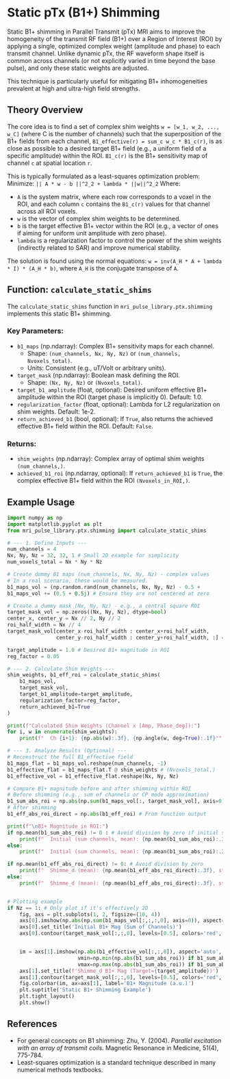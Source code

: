 # Static pTx (B1+) Shimming

Static B1+ shimming in Parallel Transmit (pTx) MRI aims to improve the homogeneity of the transmit RF field (B1+) over a Region of Interest (ROI) by applying a single, optimized complex weight (amplitude and phase) to each transmit channel. Unlike dynamic pTx, the RF waveform shape itself is common across channels (or not explicitly varied in time beyond the base pulse), and only these static weights are adjusted.

This technique is particularly useful for mitigating B1+ inhomogeneities prevalent at high and ultra-high field strengths.

## Theory Overview

The core idea is to find a set of complex shim weights `w = [w_1, w_2, ..., w_C]` (where C is the number of channels) such that the superposition of the B1+ fields from each channel, `B1_effective(r) = sum_c w_c * B1_c(r)`, is as close as possible to a desired target B1+ field (e.g., a uniform field of a specific amplitude) within the ROI. `B1_c(r)` is the B1+ sensitivity map of channel `c` at spatial location `r`.

This is typically formulated as a least-squares optimization problem:
Minimize: `|| A * w - b ||^2_2 + lambda * ||w||^2_2`
Where:
-   `A` is the system matrix, where each row corresponds to a voxel in the ROI, and each column `c` contains the `B1_c(r)` values for that channel across all ROI voxels.
-   `w` is the vector of complex shim weights to be determined.
-   `b` is the target effective B1+ vector within the ROI (e.g., a vector of ones if aiming for uniform unit amplitude with zero phase).
-   `lambda` is a regularization factor to control the power of the shim weights (indirectly related to SAR) and improve numerical stability.

The solution is found using the normal equations: `w = inv(A_H * A + lambda * I) * (A_H * b)`, where `A_H` is the conjugate transpose of `A`.

## Function: `calculate_static_shims`

The `calculate_static_shims` function in `mri_pulse_library.ptx.shimming` implements this static B1+ shimming.

### Key Parameters:

*   `b1_maps` (np.ndarray): Complex B1+ sensitivity maps for each channel.
    *   Shape: `(num_channels, Nx, Ny, Nz)` or `(num_channels, Nvoxels_total)`.
    *   Units: Consistent (e.g., uT/Volt or arbitrary units).
*   `target_mask` (np.ndarray): Boolean mask defining the ROI.
    *   Shape: `(Nx, Ny, Nz)` or `(Nvoxels_total)`.
*   `target_b1_amplitude` (float, optional): Desired uniform effective B1+ amplitude within the ROI (target phase is implicitly 0). Default: 1.0.
*   `regularization_factor` (float, optional): Lambda for L2 regularization on shim weights. Default: 1e-2.
*   `return_achieved_b1` (bool, optional): If `True`, also returns the achieved effective B1+ field within the ROI. Default: `False`.

### Returns:

*   `shim_weights` (np.ndarray): Complex array of optimal shim weights `(num_channels,)`.
*   `achieved_b1_roi` (np.ndarray, optional): If `return_achieved_b1` is `True`, the complex effective B1+ field within the ROI `(Nvoxels_in_ROI,)`.

## Example Usage

```python
import numpy as np
import matplotlib.pyplot as plt
from mri_pulse_library.ptx.shimming import calculate_static_shims

# --- 1. Define Inputs ---
num_channels = 4
Nx, Ny, Nz = 32, 32, 1 # Small 2D example for simplicity
num_voxels_total = Nx * Ny * Nz

# Create dummy B1 maps (num_channels, Nx, Ny, Nz) - complex values
# In a real scenario, these would be measured.
b1_maps_vol = (np.random.rand(num_channels, Nx, Ny, Nz) - 0.5 +                1j * (np.random.rand(num_channels, Nx, Ny, Nz) - 0.5)) * 2.0
b1_maps_vol += (0.5 + 0.5j) # Ensure they are not centered at zero

# Create a dummy mask (Nx, Ny, Nz) - e.g., a central square ROI
target_mask_vol = np.zeros((Nx, Ny, Nz), dtype=bool)
center_x, center_y = Nx // 2, Ny // 2
roi_half_width = Nx // 4
target_mask_vol[center_x-roi_half_width : center_x+roi_half_width,
                center_y-roi_half_width : center_y+roi_half_width, :] = True

target_amplitude = 1.0 # Desired B1+ magnitude in ROI
reg_factor = 0.05

# --- 2. Calculate Shim Weights ---
shim_weights, b1_eff_roi = calculate_static_shims(
    b1_maps_vol,
    target_mask_vol,
    target_b1_amplitude=target_amplitude,
    regularization_factor=reg_factor,
    return_achieved_b1=True
)

print(f"Calculated Shim Weights (Channel x [Amp, Phase_deg]):")
for i, w in enumerate(shim_weights):
    print(f"  Ch {i+1}: {np.abs(w):.3f}, {np.angle(w, deg=True):.1f}°")

# --- 3. Analyze Results (Optional) ---
# Reconstruct the full B1_effective field
b1_maps_flat = b1_maps_vol.reshape(num_channels, -1)
b1_effective_flat = b1_maps_flat.T @ shim_weights # (Nvoxels_total,)
b1_effective_vol = b1_effective_flat.reshape(Nx, Ny, Nz)

# Compare B1+ magnitude before and after shimming within ROI
# Before shimming (e.g., sum of channels or CP mode approximation)
b1_sum_abs_roi = np.abs(np.sum(b1_maps_vol[:, target_mask_vol], axis=0))
# After shimming
b1_eff_abs_roi_direct = np.abs(b1_eff_roi) # From function output

print(f"\nB1+ Magnitude in ROI:")
if np.mean(b1_sum_abs_roi) != 0 : # Avoid division by zero if initial sum is zero
    print(f"  Initial (sum channels, mean): {np.mean(b1_sum_abs_roi):.3f}, std: {np.std(b1_sum_abs_roi):.3f}, CV: {np.std(b1_sum_abs_roi)/np.mean(b1_sum_abs_roi):.3f}")
else:
    print(f"  Initial (sum channels, mean): {np.mean(b1_sum_abs_roi):.3f}, std: {np.std(b1_sum_abs_roi):.3f}, CV: N/A")

if np.mean(b1_eff_abs_roi_direct) != 0: # Avoid division by zero
    print(f"  Shimme_d (mean): {np.mean(b1_eff_abs_roi_direct):.3f}, std: {np.std(b1_eff_abs_roi_direct):.3f}, CV: {np.std(b1_eff_abs_roi_direct)/np.mean(b1_eff_abs_roi_direct):.3f}")
else:
    print(f"  Shimme_d (mean): {np.mean(b1_eff_abs_roi_direct):.3f}, std: {np.std(b1_eff_abs_roi_direct):.3f}, CV: N/A")


# Plotting example
if Nz == 1: # Only plot if it's effectively 2D
    fig, axs = plt.subplots(1, 2, figsize=(10, 4))
    axs[0].imshow(np.abs(np.sum(b1_maps_vol[:,:,:,0], axis=0)), aspect='auto', origin='lower', cmap='viridis')
    axs[0].set_title('Initial B1+ Mag (Sum of Channels)')
    axs[0].contour(target_mask_vol[:,:,0], levels=[0.5], colors='red', linewidths=0.8)


    im = axs[1].imshow(np.abs(b1_effective_vol[:,:,0]), aspect='auto', origin='lower', cmap='viridis',
                       vmin=np.min(np.abs(b1_sum_abs_roi)) if b1_sum_abs_roi.size > 0 else 0,
                       vmax=np.max(np.abs(b1_sum_abs_roi)) if b1_sum_abs_roi.size > 0 else 1) # Consistent scale
    axs[1].set_title(f'Shimme_d B1+ Mag (Target={target_amplitude})')
    axs[1].contour(target_mask_vol[:,:,0], levels=[0.5], colors='red', linewidths=0.8)
    fig.colorbar(im, ax=axs[1], label='B1+ Magnitude (a.u.)')
    plt.suptitle('Static B1+ Shimming Example')
    plt.tight_layout()
    plt.show()
```

## References
*   For general concepts on B1 shimming: Zhu, Y. (2004). *Parallel excitation with an array of transmit coils.* Magnetic Resonance in Medicine, 51(4), 775-784.
*   Least-squares optimization is a standard technique described in many numerical methods textbooks.
